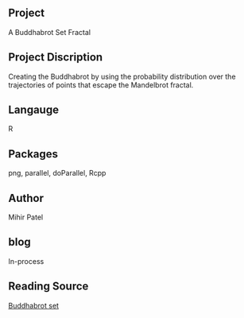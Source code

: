 Project
--------
 A Buddhabrot Set Fractal

Project Discription
--------------------
Creating the Buddhabrot by using the probability distribution over the trajectories of points that escape the Mandelbrot fractal.

Langauge
---------
R

Packages
--------
png, parallel, doParallel, Rcpp

Author
------
Mihir Patel

blog
-----
In-process

Reading Source
------
[Buddhabrot set](https://en.wikipedia.org/wiki/Buddhabrot)

